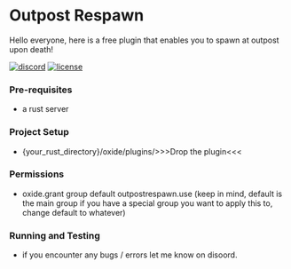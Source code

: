 # Outpost Respawn
Hello everyone, here is a free plugin that enables you to spawn at outpost upon death!

[![discord][discord-badge]][discord-link] [![license][license-badge]][gnu-gpl-link]

[discord-link]: https://discord.gg/Z32ggEB
[discord-badge]: https://img.shields.io/discord/118102728026095623?label=discord&logo=discord

[gnu-gpl-link]: https://www.gnu.org/licenses/gpl-3.0.en.html
[license-badge]: https://img.shields.io/badge/license-GPLv3-blue.svg

### Pre-requisites
- a rust server

### Project Setup
- {your_rust_directory}/oxide/plugins/>>>Drop the plugin<<<

### Permissions
- oxide.grant group default outpostrespawn.use  (keep in mind, default is the main group if you have a special group you want to apply this to, change default to whatever)

### Running and Testing
- if you encounter any bugs / errors let me know on disoord.
